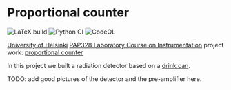 # Proportional counter
![LaTeX build](https://github.com/AgenttiX/pap328-project/workflows/LaTeX%20build/badge.svg)
![Python CI](https://github.com/AgenttiX/pap328-project/workflows/Python%20CI/badge.svg)
![CodeQL](https://github.com/AgenttiX/pap328-project/workflows/CodeQL/badge.svg)

[University of Helsinki](https://www.helsinki.fi/)
[PAP328 Laboratory Course on Instrumentation](https://courses.helsinki.fi/en/pap328)
project work:
[proportional counter](https://en.wikipedia.org/wiki/Proportional_counter)

In this project we built a radiation detector based on a
[drink can](https://en.wikipedia.org/wiki/Drink_can).

TODO: add good pictures of the detector and the pre-amplifier here.
